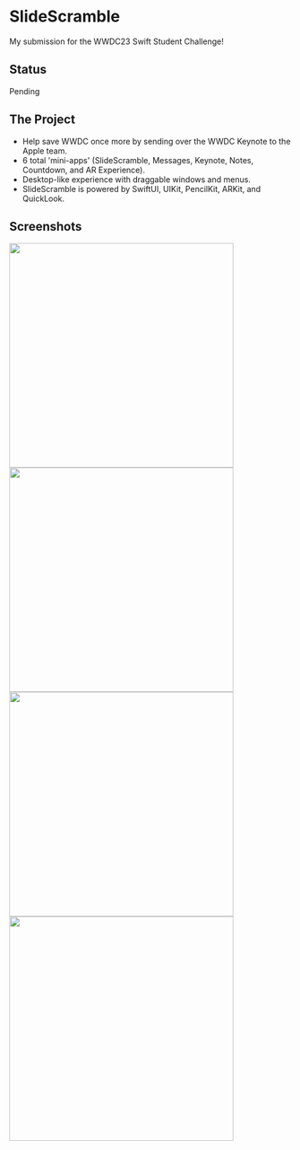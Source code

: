 # SlideScramble
My submission for the WWDC23 Swift Student Challenge!

## Status
Pending

## The Project
- Help save WWDC once more by sending over the WWDC Keynote to the Apple team.
- 6 total 'mini-apps' (SlideScramble, Messages, Keynote, Notes, Countdown, and AR Experience).
- Desktop-like experience with draggable windows and menus.
- SlideScramble is powered by SwiftUI, UIKit, PencilKit, ARKit, and QuickLook.

## Screenshots
<p>
  <img src="Screenshots/WWDC-1.PNG" height="400">
  <img src="Screenshots/WWDC-2.PNG" height="400">
  <img src="Screenshots/WWDC-3.PNG" height="400">
  <img src="Screenshots/WWDC-4.PNG" height="400">
</p>
